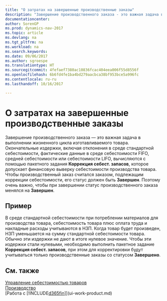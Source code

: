 ```yaml
---
title: "О затратах на завершенные производственные заказы"
description: "Завершение производственного заказа - это важная задача в выполнении жизненного цикла изготавливаемого товара. Окончательные издержки, включая отклонения в среде стандартной себестоимости, фактические данные в среде себестоимости FIFO, средней себестоимости или себестоимости LIFO, вычисляются с помощью пакетного задания **Коррекция себест. запасов**."
documentationcenter: 
author: SorenGP
ms.prod: dynamics-nav-2017
ms.topic: article
ms.devlang: na
ms.tgt_pltfrm: na
ms.workload: na
ms.search.keywords: 
ms.date: 09/06/2017
ms.author: sgroespe
ms.translationtype: HT
ms.sourcegitcommit: 4fefaef7380ac10836fcac404eea006f55d8556f
ms.openlocfilehash: 6b6fd4fe1ba4bd279aacbca38bf953bce5a996fc
ms.contentlocale: ru-ru
ms.lasthandoff: 10/16/2017

---
```

# <a name="about-finished-production-order-costs"></a>О затратах на завершенные производственные заказы
Завершение производственного заказа — это важная задача в выполнении жизненного цикла изготавливаемого товара. Окончательные издержки, включая отклонения в среде стандартной себестоимости, фактические данные в среде себестоимости FIFO, средней себестоимости или себестоимости LIFO, вычисляются с помощью пакетного задания **Коррекция себест. запасов**, которое допускает финансовую выверку себестоимости производства товара. Чтобы производственный заказ считался заказом, подлежащим коррекции себестоимости, его статус должен быть **Завершен**. Поэтому очень важно, чтобы при завершении статус производственного заказа менялся на **Завершен**.  

## <a name="example"></a>Пример  
 В среде стандартной себестоимости при потреблении материалов для производства товара, себестоимость товара плюс оплата труда и накладные расходы учитываются в НЗП. Когда товар будет произведен, НЗП уменьшается на сумму стандартной себестоимости товара. Обычно эти издержки не дают в итоге нулевое значение. Чтобы эти издержки стали нулевыми, необходимо выполнить пакетное задание **Коррекция себест. запасов**, при этом для корректировки будут учитываться только производственные заказы со статусом **Завершено**.  

## <a name="see-also"></a>См. также  
[Управление себестоимостью товаров](finance-manage-inventory-costs.md)  
[Производство](production-manage-manufacturing.md)  
[Работа с [!INCLUDE[d365fin](includes/d365fin_md.md)]](ui-work-product.md)

